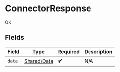 # ConnectorResponse

OK


## Fields

| Field                                      | Type                                       | Required                                   | Description                                |
| ------------------------------------------ | ------------------------------------------ | ------------------------------------------ | ------------------------------------------ |
| `data`                                     | [Shared\Data](../../Models/Shared/Data.md) | :heavy_check_mark:                         | N/A                                        |